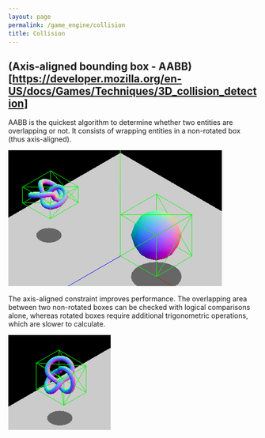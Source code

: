 ```yaml
---
layout: page
permalink: /game_engine/collision
title: Collision
---
```


## (Axis-aligned bounding box - AABB)[https://developer.mozilla.org/en-US/docs/Games/Techniques/3D_collision_detection]

AABB is the quickest algorithm to determine whether two entities are overlapping or not. It consists of wrapping entities in a non-rotated box (thus axis-aligned).

![AABB](aabb.png)

The axis-aligned constraint improves performance. The overlapping area between two non-rotated boxes can be checked with logical comparisons alone, whereas rotated boxes require additional trigonometric operations, which are slower to calculate.

![AABB adapt](aabb_adapt.gif)
